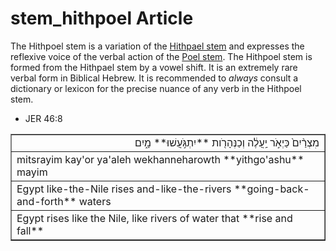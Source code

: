 # stem_hithpoel Article
The Hithpoel stem is a variation of the [Hithpael stem](https://git.door43.org/Door43/en-uhg/src/master/content/stem_hithpael/02.md) and expresses the reflexive voice of the verbal action of the [Poel stem](https://git.door43.org/Door43/en-uhg/src/master/content/stem_poel/02.md). The Hithpoel stem is formed from the Hithpael stem by a vowel shift. It is an extremely rare verbal form in Biblical Hebrew.  It is recommended to *always* consult a dictionary or lexicon for the precise nuance of any verb in the Hithpoel stem.

* JER 46:8
<table border="1" class="docutils">
<colgroup>
<col width="100%" />
</colgroup>
<tbody valign="top">
<tr class="row-odd" align="right"><td>מִצְרַ֨יִם֙ כַּיְאֹ֣ר יַֽעֲלֶ֔ה וְכַנְּהָרֹ֖ות **יִתְגֹּ֣עֲשׁוּ** מָ֑יִם</td>
</tr>
<tr class="row-even"><td>mitsrayim kay'or ya'aleh wekhanneharowth **yithgo'ashu** mayim</td>
</tr>
<tr class="row-odd"><td>Egypt like-the-Nile rises and-like-the-rivers **going-back-and-forth** waters</td>
</tr>
<tr class="row-even"><td>Egypt rises like the Nile, like rivers of water that **rise and fall**</td>
</tr>
</tbody>
</table>